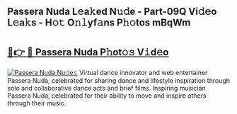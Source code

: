## Passera Nuda L𝚎a𝚔ed N𝚞𝚍e - Part-09Q Vi𝚍𝚎o L𝚎a𝚔s - H𝚘𝚝 O𝚗𝚕yf𝚊ns P𝚑𝚘tos mBqWm

# <h2><a href="http://kfdlexk.oniu.top/?m=Passera+Nuda">🔗👉 🔴 Passera Nuda P𝚑ot𝚘𝚜 V𝚒d𝚎o</a></h2>

[![Passera Nuda Nu𝚍e𝚜](https://i.imgur.com/0qMVB7G.gif)](http://kfdlexk.oniu.top/?m=Passera+Nuda)
Virtual dance innovator and web entertainer Passera Nuda, celebrated for sharing dance and lifestyle inspiration through solo and collaborative dance acts and brief films. Inspiring musician Passera Nuda, celebrated for their ability to move and inspire others through their music.  
